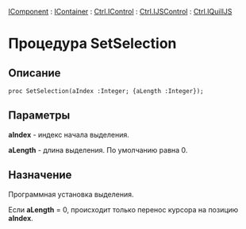 ﻿---
Link: .Ctrl.IQuillJS.@SetSelection
---

[IComponent](topic:Com.Custom.ComClasses.IComponent.Default) :
[IContainer](topic:Com.Custom.ComClasses.IContainer.Default) :
[Ctrl.IControl](topic:Com.Custom.ComClasses.Ctrl.IControl.Default) :
[Ctrl.IJSControl](topic:Com.Custom.ComClasses.Ctrl.IJSControl.Default) :
[Ctrl.IQuillJS](Default)

# Процедура SetSelection

## Описание

    proc SetSelection(aIndex :Integer; {aLength :Integer});

## Параметры

**aIndex** - индекс начала выделения.

**aLength** - длина выделения. По умолчанию равна 0.

## Назначение

Программная установка выделения.

Если **aLength** = 0, происходит только перенос курсора на позицию **aIndex**.